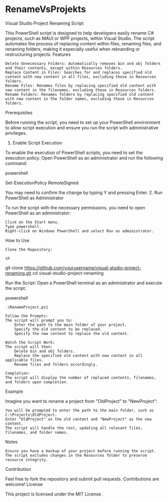 # RenameVsProjekts
Visual Studio Project Renaming Script

This PowerShell script is designed to help developers easily rename C# projects, such as MAUI or WPF projects, within Visual Studio. The script automates the process of replacing content within files, renaming files, and renaming folders, making it especially useful when rebranding or restructuring projects.
Features

    Delete Unnecessary Folders: Automatically removes bin and obj folders and their contents, except within Resources folders.
    Replace Content in Files: Searches for and replaces specified old content with new content in all files, excluding those in Resources folders.
    Rename Files: Renames files by replacing specified old content with new content in the filenames, excluding those in Resources folders.
    Rename Folders: Renames folders by replacing specified old content with new content in the folder names, excluding those in Resources folders.

Prerequisites

Before running the script, you need to set up your PowerShell environment to allow script execution and ensure you run the script with administrative privileges.
1. Enable Script Execution

To enable the execution of PowerShell scripts, you need to set the execution policy. Open PowerShell as an administrator and run the following command:

powershell

Set-ExecutionPolicy RemoteSigned

You may need to confirm the change by typing Y and pressing Enter.
2. Run PowerShell as Administrator

To run the script with the necessary permissions, you need to open PowerShell as an administrator:

    Click on the Start menu.
    Type powershell.
    Right-click on Windows PowerShell and select Run as administrator.

How to Use

    Clone the Repository:

    sh

git clone https://github.com/yourusername/visual-studio-project-renaming.git
cd visual-studio-project-renaming

Run the Script:
Open a PowerShell terminal as an administrator and execute the script:

powershell

    .\RenameProject.ps1

    Follow the Prompts:
    The script will prompt you to:
        Enter the path to the main folder of your project.
        Specify the old content to be replaced.
        Specify the new content to replace the old content.

    Watch the Script Work:
    The script will then:
        Delete bin and obj folders.
        Replace the specified old content with new content in all applicable files.
        Rename files and folders accordingly.

    Completion:
    The script will display the number of replaced contents, filenames, and folders upon completion.

Example

Imagine you want to rename a project from "OldProject" to "NewProject":

    You will be prompted to enter the path to the main folder, such as C:\Projects\OldProject.
    Enter "OldProject" as the old content and "NewProject" as the new content.
    The script will handle the rest, updating all relevant files, filenames, and folder names.

Notes

    Ensure you have a backup of your project before running the script.
    The script excludes changes in the Resources folder to preserve resource integrity.

Contribution

Feel free to fork the repository and submit pull requests. Contributions are welcome!
License

This project is licensed under the MIT License.
